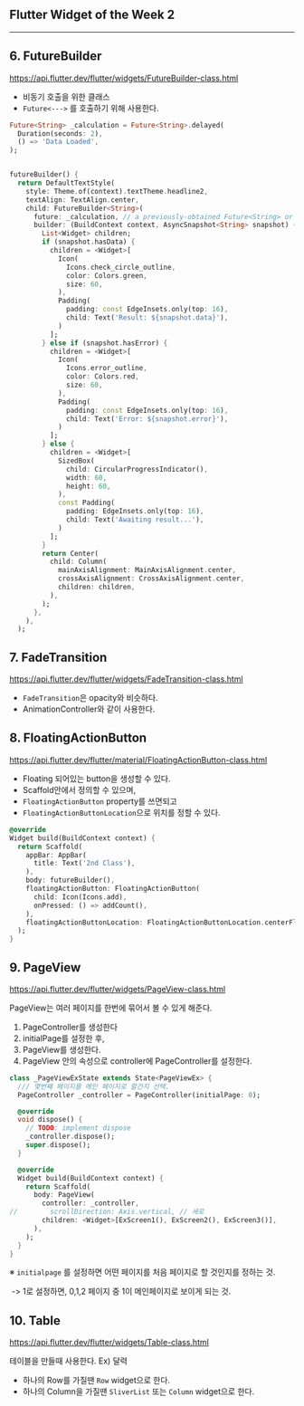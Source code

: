 ## Flutter Widget of the Week 2

---

## 6. FutureBuilder

https://api.flutter.dev/flutter/widgets/FutureBuilder-class.html

- 비동기 호출을 위한 클래스
- `Future<--->` 를 호출하기 위해 사용한다.

```dart
Future<String> _calculation = Future<String>.delayed(
  Duration(seconds: 2),
  () => 'Data Loaded',
);


futureBuilder() {
  return DefaultTextStyle(
    style: Theme.of(context).textTheme.headline2,
    textAlign: TextAlign.center,
    child: FutureBuilder<String>(
      future: _calculation, // a previously-obtained Future<String> or null
      builder: (BuildContext context, AsyncSnapshot<String> snapshot) {
        List<Widget> children;
        if (snapshot.hasData) {
          children = <Widget>[
            Icon(
              Icons.check_circle_outline,
              color: Colors.green,
              size: 60,
            ),
            Padding(
              padding: const EdgeInsets.only(top: 16),
              child: Text('Result: ${snapshot.data}'),
            )
          ];
        } else if (snapshot.hasError) {
          children = <Widget>[
            Icon(
              Icons.error_outline,
              color: Colors.red,
              size: 60,
            ),
            Padding(
              padding: const EdgeInsets.only(top: 16),
              child: Text('Error: ${snapshot.error}'),
            )
          ];
        } else {
          children = <Widget>[
            SizedBox(
              child: CircularProgressIndicator(),
              width: 60,
              height: 60,
            ),
            const Padding(
              padding: EdgeInsets.only(top: 16),
              child: Text('Awaiting result...'),
            )
          ];
        }
        return Center(
          child: Column(
            mainAxisAlignment: MainAxisAlignment.center,
            crossAxisAlignment: CrossAxisAlignment.center,
            children: children,
          ),
        );
      },
    ),
  );
```



## 7. FadeTransition

https://api.flutter.dev/flutter/widgets/FadeTransition-class.html

- `FadeTransition`은 opacity와 비슷하다.
- AnimationController와 같이 사용한다.



## 8. FloatingActionButton

https://api.flutter.dev/flutter/material/FloatingActionButton-class.html

- Floating 되어있는 button을 생성할 수 있다.
- Scaffold안에서 정의할 수 있으며, 
- `FloatingActionButton` property를 쓰면되고
- `FloatingActionButtonLocation`으로 위치를 정할 수 있다.

```dart
@override
Widget build(BuildContext context) {
  return Scaffold(
    appBar: AppBar(
      title: Text('2nd Class'),
    ),
    body: futureBuilder(),
    floatingActionButton: FloatingActionButton(
      child: Icon(Icons.add),
      onPressed: () => addCount(),
    ),
    floatingActionButtonLocation: FloatingActionButtonLocation.centerFloat,
  );
}
```



## 9. PageView

https://api.flutter.dev/flutter/widgets/PageView-class.html

PageView는 여러 페이지를 한번에 묶어서 볼 수 있게 해준다.

1. PageController를 생성한다
2. initialPage를 설정한 후,
3. PageView를 생성한다.
4. PageView 안의 속성으로 controller에 PageController를 설정한다.

```dart
class _PageViewExState extends State<PageViewEx> {
  /// 몇번째 페이지를 메인 페이지로 할건지 선택.
  PageController _controller = PageController(initialPage: 0);

  @override
  void dispose() {
    // TODO: implement dispose
    _controller.dispose();
    super.dispose();
  }

  @override
  Widget build(BuildContext context) {
    return Scaffold(
      body: PageView(
        controller: _controller,
//        scrollDirection: Axis.vertical, // 세로
        children: <Widget>[ExScreen1(), ExScreen2(), ExScreen3()],
      ),
    );
  }
}

```

※ `initialpage` 를 설정하면 어떤 페이지를 처음 페이지로 할 것인지를 정하는 것.

​	-> 1로 설정하면, 0,1,2 페이지 중 1이 메인페이지로 보이게 되는 것.  



## 10. Table

https://api.flutter.dev/flutter/widgets/Table-class.html

테이블을 만들때 사용한다. Ex) 달력

- 하나의 Row를 가질땐 `Row` widget으로 한다.
- 하나의 Column을 가질땐 `SliverList` 또는 `Column` widget으로 한다.